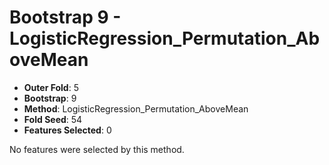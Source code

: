 # Bootstrap 9 - LogisticRegression_Permutation_AboveMean

- **Outer Fold**: 5
- **Bootstrap**: 9
- **Method**: LogisticRegression_Permutation_AboveMean
- **Fold Seed**: 54
- **Features Selected**: 0

No features were selected by this method.
